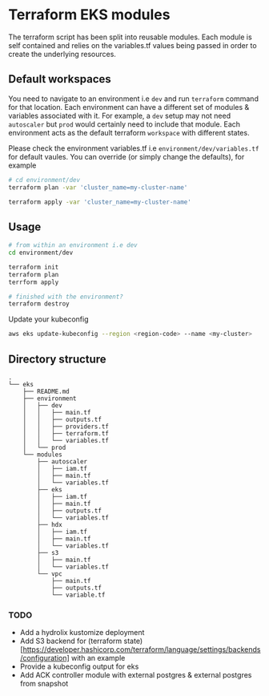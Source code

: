 # Terraform EKS modules

The terraform script has been split into reusable modules. Each module is self contained and relies on the variables.tf values being passed in order to create the underlying resources.


## Default workspaces

You need to navigate to an environment i.e `dev` and run `terraform` command for that location. Each environment can have a different set of modules & variables associated with it. For example, a `dev` setup may not need `autoscaler` but `prod` would certainly need to include that module. Each environment acts as the default terraform `workspace` with different states.

Please check the environment variables.tf i.e `environment/dev/variables.tf` for default vaules. You can override (or simply change the defaults), for example 

```bash
# cd environment/dev
terraform plan -var 'cluster_name=my-cluster-name'

terraform apply -var 'cluster_name=my-cluster-name'

```

## Usage 

```bash
# from within an environment i.e dev
cd environment/dev

terraform init
terraform plan
terrform apply

# finished with the environment?
terraform destroy
```

Update your kubeconfig

```bash
aws eks update-kubeconfig --region <region-code> --name <my-cluster>
```


## Directory structure

```
.
└── eks
    ├── README.md
    ├── environment
    │   ├── dev
    │   │   ├── main.tf
    │   │   ├── outputs.tf
    │   │   ├── providers.tf
    │   │   ├── terraform.tf
    │   │   └── variables.tf
    │   └── prod
    └── modules
        ├── autoscaler
        │   ├── iam.tf
        │   ├── main.tf
        │   └── variables.tf
        ├── eks
        │   ├── iam.tf
        │   ├── main.tf
        │   ├── outputs.tf
        │   └── variables.tf
        ├── hdx
        │   ├── iam.tf
        │   ├── main.tf
        │   └── variables.tf
        ├── s3
        │   ├── main.tf
        │   └── variables.tf
        └── vpc
            ├── main.tf
            ├── outputs.tf
            └── variable.tf

```

### TODO
- Add a hydrolix kustomize deployment 
- Add S3 backend for (terraform state)[https://developer.hashicorp.com/terraform/language/settings/backends/configuration] with an example
- Provide a kubeconfig output for eks
- Add ACK controller module with external postgres & external postgres from snapshot
